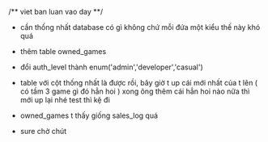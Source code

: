 /** viet ban luan vao day **/


+ cần thống nhất database có gì không chứ mỗi đứa một kiểu thế này khó quá
+ thêm table owned_games
+ đổi auth_level thành enum('admin','developer','casual')



+ table với cột thống nhất là được rồi, bây giờ t up cái mới nhất của t lên ( có tầm 3 game gì đó hẳn hoi ) xong ông thêm cái hẳn hoi nào nữa thì mới up lại nhé test thì kệ đi
+ owned_games t thấy giống sales_log quá
+ sure chờ chút
